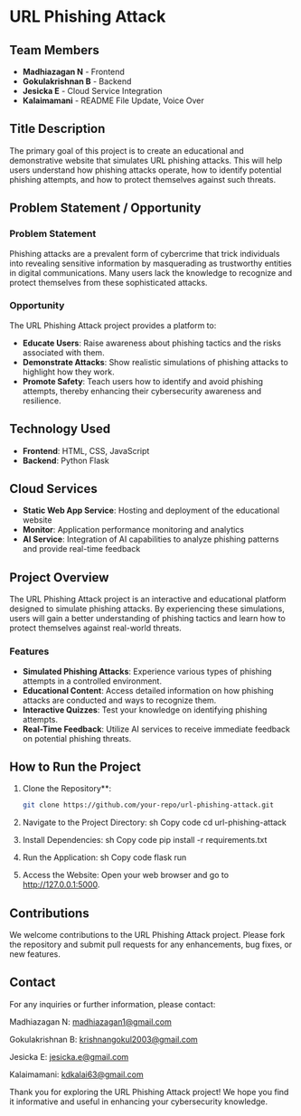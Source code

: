 # URL Phishing Attack

## Team Members
- **Madhiazagan N** - Frontend
- **Gokulakrishnan B** - Backend
- **Jesicka E** - Cloud Service Integration
- **Kalaimamani** - README File Update, Voice Over

## Title Description
The primary goal of this project is to create an educational and demonstrative website that simulates URL phishing attacks. This will help users understand how phishing attacks operate, how to identify potential phishing attempts, and how to protect themselves against such threats.

## Problem Statement / Opportunity
### Problem Statement
Phishing attacks are a prevalent form of cybercrime that trick individuals into revealing sensitive information by masquerading as trustworthy entities in digital communications. Many users lack the knowledge to recognize and protect themselves from these sophisticated attacks.

### Opportunity
The URL Phishing Attack project provides a platform to:
- **Educate Users**: Raise awareness about phishing tactics and the risks associated with them.
- **Demonstrate Attacks**: Show realistic simulations of phishing attacks to highlight how they work.
- **Promote Safety**: Teach users how to identify and avoid phishing attempts, thereby enhancing their cybersecurity awareness and resilience.

## Technology Used
- **Frontend**: HTML, CSS, JavaScript
- **Backend**: Python Flask

## Cloud Services
- **Static Web App Service**: Hosting and deployment of the educational website
- **Monitor**: Application performance monitoring and analytics
- **AI Service**: Integration of AI capabilities to analyze phishing patterns and provide real-time feedback

## Project Overview
The URL Phishing Attack project is an interactive and educational platform designed to simulate phishing attacks. By experiencing these simulations, users will gain a better understanding of phishing tactics and learn how to protect themselves against real-world threats.

### Features
- **Simulated Phishing Attacks**: Experience various types of phishing attempts in a controlled environment.
- **Educational Content**: Access detailed information on how phishing attacks are conducted and ways to recognize them.
- **Interactive Quizzes**: Test your knowledge on identifying phishing attempts.
- **Real-Time Feedback**: Utilize AI services to receive immediate feedback on potential phishing threats.

## How to Run the Project

1. Clone the Repository**: 
   ```sh
   git clone https://github.com/your-repo/url-phishing-attack.git
   
2. Navigate to the Project Directory:
sh
Copy code
cd url-phishing-attack

3. Install Dependencies:
sh
Copy code
pip install -r requirements.txt

3. Run the Application:
sh
Copy code
flask run

4. Access the Website:
Open your web browser and go to http://127.0.0.1:5000.

## Contributions
We welcome contributions to the URL Phishing Attack project. Please fork the repository and submit pull requests for any enhancements, bug fixes, or new features.



## Contact
For any inquiries or further information, please contact:

Madhiazagan N: madhiazagan1@gmail.com

Gokulakrishnan B: krishnangokul2003@gmail.com

Jesicka E: jesicka.e@gmail.com

Kalaimamani: kdkalai63@gmail.com

Thank you for exploring the URL Phishing Attack project! We hope you find it informative and useful in enhancing your cybersecurity knowledge.
